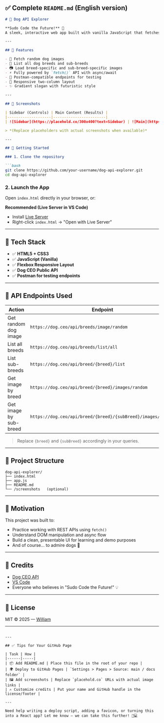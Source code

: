 ## ✅ Complete `README.md` (English version)

````markdown
# 🐶 Dog API Explorer

**Sudo Code the Future!** 🚀  
A sleek, interactive web app built with vanilla JavaScript that fetches random dog images and breed data from the [Dog CEO API](https://dog.ceo/dog-api/). Includes a responsive layout, breed selection, and async fetch logic — all packed into a modern UI.

---

## 🎯 Features

- 🎲 Fetch random dog images
- 🐾 List all dog breeds and sub-breeds
- 📷 Load breed-specific and sub-breed-specific images
- ⚡ Fully powered by `fetch()` API with async/await
- 🧪 Postman-compatible endpoints for testing
- 📱 Responsive two-column layout
- ✨ Gradient slogan with futuristic style

---

## 📸 Screenshots

| Sidebar (Controls) | Main Content (Results) |
|--------------------|------------------------|
| ![Sidebar](https://placehold.co/300x400?text=Sidebar) | ![Main](https://placehold.co/400x300?text=Dog+Images) |

> *(Replace placeholders with actual screenshots when available)*

---

## 🚀 Getting Started

### 1. Clone the repository

```bash
git clone https://github.com/your-username/dog-api-explorer.git
cd dog-api-explorer
````

### 2. Launch the App

Open `index.html` directly in your browser, or:

**Recommended (Live Server in VS Code)**

* Install [Live Server](https://marketplace.visualstudio.com/items?itemName=ritwickdey.LiveServer)
* Right-click `index.html` → "Open with Live Server"

---

## 🔧 Tech Stack

* ✅ **HTML5 + CSS3**
* ✅ **JavaScript (Vanilla)**
* ✅ **Flexbox Responsive Layout**
* ✅ **Dog CEO Public API**
* ✅ **Postman for testing endpoints**

---

## 🧪 API Endpoints Used

| Action                 | Endpoint                                                     |
| ---------------------- | ------------------------------------------------------------ |
| Get random dog image   | `https://dog.ceo/api/breeds/image/random`                    |
| List all breeds        | `https://dog.ceo/api/breeds/list/all`                        |
| List sub-breeds        | `https://dog.ceo/api/breed/{breed}/list`                     |
| Get image by breed     | `https://dog.ceo/api/breed/{breed}/images/random`            |
| Get image by sub-breed | `https://dog.ceo/api/breed/{breed}/{subBreed}/images/random` |

> Replace `{breed}` and `{subBreed}` accordingly in your queries.

---

## 📂 Project Structure

```
dog-api-explorer/
├── index.html
├── app.js
├── README.md
└── /screenshots   (optional)
```

---

## 🧠 Motivation

This project was built to:

* Practice working with REST APIs using `fetch()`
* Understand DOM manipulation and async flow
* Build a clean, presentable UI for learning and demo purposes
* And of course… to admire dogs 🐶

---

## 🙌 Credits

* [Dog CEO API](https://dog.ceo/)
* [VS Code](https://code.visualstudio.com/)
* Everyone who believes in "Sudo Code the Future!" 💡

---

## 📄 License

MIT © 2025 — [William](https://github.com/your-username)

---

```

---

## ✅ Tips for Your GitHub Page

| Task | How |
|------|-----|
| 📦 Add README.md | Place this file in the root of your repo |
| 🌍 Deploy to GitHub Pages | `Settings > Pages > Source: main / docs folder` |
| 🖼️ Add screenshots | Replace `placehold.co` URLs with actual image links |
| ✍️ Customize credits | Put your name and GitHub handle in the license/footer |

---

Need help writing a deploy script, adding a favicon, or turning this into a React app? Let me know — we can take this further! 🚀💻
```
